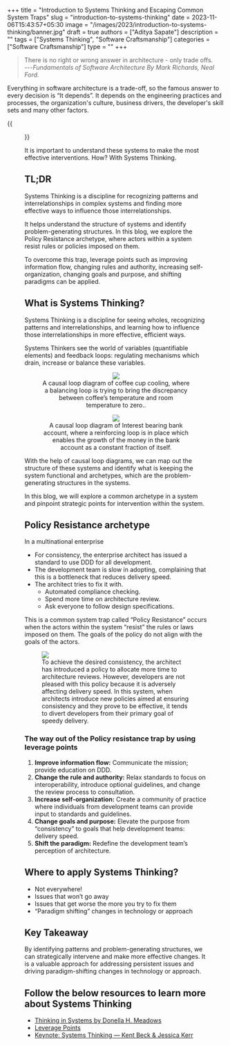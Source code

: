 +++
title = "Introduction to Systems Thinking and Escaping Common System Traps"
slug = "introduction-to-systems-thinking"
date = 2023-11-06T15:43:57+05:30
image = "/images/2023/introduction-to-systems-thinking/banner.jpg"
draft = true
authors = ["Aditya Sapate"]
description = ""
tags = ["Systems Thinking", "Software Craftsmanship"]
categories = ["Software Craftsmanship"]
type = ""
+++

> There is no right or wrong answer in architecture - only trade offs.\
> ---<cite>Fundamentals of Software Architecture By Mark Richards, Neal Ford. </cite>

Everything in software architecture is a trade-off, so the famous answer to every decision is “It depends”. It depends on the engineering practices and processes, the organization's culture, business drivers, the developer's skill sets and many other factors.

{{<figure src="/images/2023/introduction-to-systems-thinking/architecture.jpg">}}

It is important to understand these systems to make the most effective interventions. How? With Systems Thinking.

## TL;DR

Systems Thinking is a discipline for recognizing patterns and interrelationships in complex systems and finding more effective ways to influence those interrelationships.

It helps understand the structure of systems and identify problem-generating structures. In this blog, we explore the Policy Resistance archetype, where actors within a system resist rules or policies imposed on them.

To overcome this trap, leverage points such as improving information flow, changing rules and authority, increasing self-organization, changing goals and purpose, and shifting paradigms can be applied.

## What is Systems Thinking?

Systems Thinking is a discipline for seeing wholes, recognizing patterns and interrelationships, and learning how to influence those interrelationships in more effective, efficient ways.

Systems Thinkers see the world of variables (quantifiable elements) and feedback loops: regulating mechanisms which drain, increase or balance these variables.

<center>
<figure> <img src="/images/2023/introduction-to-systems-thinking/balancing_loop.jpg"> 
<figcaption> A causal loop diagram of coffee cup cooling, where a balancing loop is trying to bring the discrepancy between coffee’s temperature and room temperature to zero.. </figcaption> 
</figure>
</center>

<center>
<figure> <img src="/images/2023/introduction-to-systems-thinking/reinforcing_loop.jpg"> 
<figcaption> A causal loop diagram of Interest bearing bank account, where a reinforcing loop is in place which enables the growth of the money in the bank account as a constant fraction of itself. </figcaption>
</figure>
</center>

With the help of causal loop diagrams, we can map out the structure of these systems and identify what is keeping the system functional and archetypes, which are the problem-generating structures in the systems.

In this blog, we will explore a common archetype in a system and pinpoint strategic points for intervention within the system.

## Policy Resistance archetype

In a multinational enterprise

- For consistency, the enterprise architect has issued a standard to use DDD for all development.
- The development team is slow in adopting, complaining that this is a bottleneck that reduces delivery speed.
- The architect tries to fix it with.
  - Automated compliance checking.
  - Spend more time on architecture review.
  - Ask everyone to follow design specifications.

This is a common system trap called “Policy Resistance” occurs when the actors within the system “resist” the rules or laws imposed on them. The goals of the policy do not align with the goals of the actors.

 <figure> <img src="/images/2023/introduction-to-systems-thinking/policy_resistance.jpg"> <figcaption> To achieve the desired consistency, the architect has introduced a policy to allocate more time to architecture reviews. However, developers are not pleased with this policy because it is adversely affecting delivery speed. In this system, when architects introduce new policies aimed at ensuring consistency and they prove to be effective, it tends to divert developers from their primary goal of speedy delivery. </figcaption> </figure>

### **The way out of the Policy resistance trap by using leverage points**

1. **Improve information flow:** Communicate the mission; provide education on DDD.
2. **Change the rule and authority:** Relax standards to focus on interoperability, introduce optional guidelines, and change the review process to consultation.
3. **Increase self-organization:** Create a community of practice where individuals from development teams can provide input to standards and guidelines.
4. **Change goals and purpose:** Elevate the purpose from “consistency” to goals that help development teams: delivery speed.
5. **Shift the paradigm:** Redefine the development team’s perception of architecture.

## Where to apply Systems Thinking?

- Not everywhere!
- Issues that won’t go away
- Issues that get worse the more you try to fix them
- “Paradigm shifting” changes in technology or approach

## Key Takeaway

By identifying patterns and problem-generating structures, we can strategically intervene and make more effective changes. It is a valuable approach for addressing persistent issues and driving paradigm-shifting changes in technology or approach.

## Follow the below resources to learn more about Systems Thinking

- [Thinking in Systems by Donella H. Meadows](https://en.wikipedia.org/wiki/Thinking_In_Systems:_A_Primer)
- [Leverage Points](https://donellameadows.org/archives/leverage-points-places-to-intervene-in-a-system/)
- [Keynote: Systems Thinking — Kent Beck & Jessica Kerr](https://www.youtube.com/watch?v=z8bL_V9in9o&t=854)
